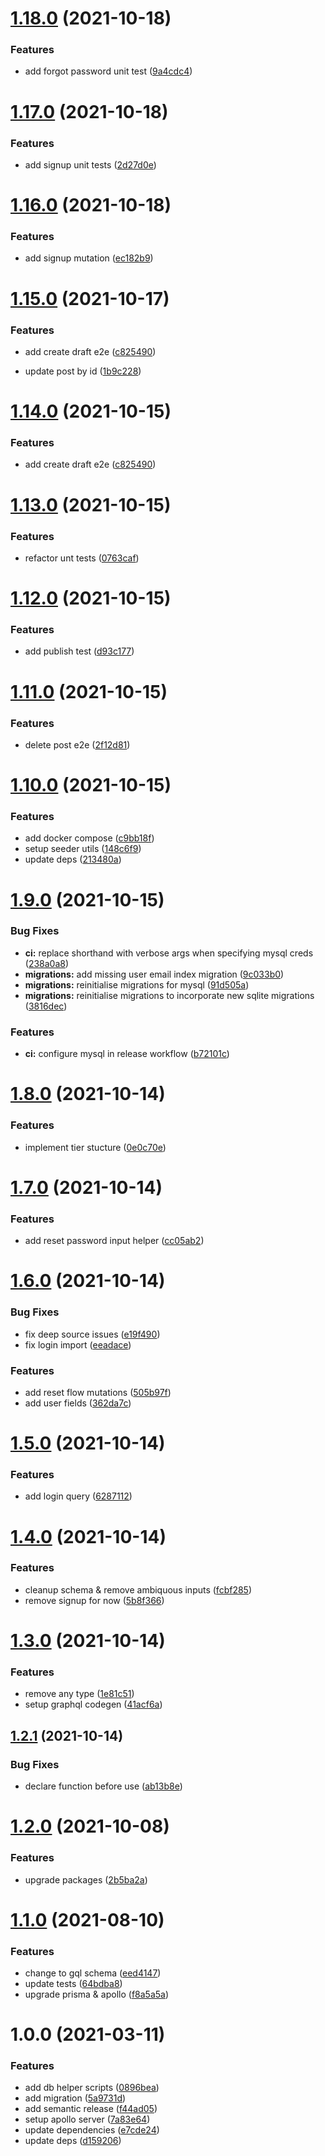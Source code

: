 # [1.18.0](https://github.com/2wce/prisma-template/compare/v1.17.0...v1.18.0) (2021-10-18)

### Features

- add forgot password unit test ([9a4cdc4](https://github.com/2wce/prisma-template/commit/9a4cdc4e9c7f49f3c268d36fdc99403c10ac3f9f))

# [1.17.0](https://github.com/2wce/prisma-template/compare/v1.16.0...v1.17.0) (2021-10-18)

### Features

- add signup unit tests ([2d27d0e](https://github.com/2wce/prisma-template/commit/2d27d0e80fbcfd6d310917baa1c817e5ee0b4ec7))

# [1.16.0](https://github.com/2wce/prisma-template/compare/v1.15.0...v1.16.0) (2021-10-18)

### Features

- add signup mutation ([ec182b9](https://github.com/2wce/prisma-template/commit/ec182b9dfbe5411592f0f4b7418ee39fe1006a91))

# [1.15.0](https://github.com/2wce/prisma-template/compare/v1.14.0...v1.15.0) (2021-10-17)

### Features

- add create draft e2e ([c825490](https://github.com/2wce/prisma-template/commit/c825490530fe2fc1a4f99d74deabcd01229e5231))

- update post by id ([1b9c228](https://github.com/2wce/prisma-template/commit/1b9c2281b1ec2e84616c75e7ca3c13e504b81358))

# [1.14.0](https://github.com/2wce/prisma-template/compare/v1.13.0...v1.14.0) (2021-10-15)

### Features

- add create draft e2e ([c825490](https://github.com/2wce/prisma-template/commit/c825490530fe2fc1a4f99d74deabcd01229e5231))

# [1.13.0](https://github.com/2wce/prisma-template/compare/v1.12.0...v1.13.0) (2021-10-15)

### Features

- refactor unt tests ([0763caf](https://github.com/2wce/prisma-template/commit/0763caf72943a93e83e46398d362e71e229adea8))

# [1.12.0](https://github.com/2wce/prisma-template/compare/v1.11.0...v1.12.0) (2021-10-15)

### Features

- add publish test ([d93c177](https://github.com/2wce/prisma-template/commit/d93c17798912085810fd07e9cf9d48b649e567e7))

# [1.11.0](https://github.com/2wce/prisma-template/compare/v1.10.0...v1.11.0) (2021-10-15)

### Features

- delete post e2e ([2f12d81](https://github.com/2wce/prisma-template/commit/2f12d819ea87cc6b0ef8d186fc977bff37bf8c4b))

# [1.10.0](https://github.com/2wce/prisma-template/compare/v1.9.0...v1.10.0) (2021-10-15)

### Features

- add docker compose ([c9bb18f](https://github.com/2wce/prisma-template/commit/c9bb18f22046ae00b0cd59114878834c80f592d1))
- setup seeder utils ([148c6f9](https://github.com/2wce/prisma-template/commit/148c6f93df614dbb3468e32184f687fb37ce3dc6))
- update deps ([213480a](https://github.com/2wce/prisma-template/commit/213480a00d865ea2ab76cf8511bae6f88b65d026))

# [1.9.0](https://github.com/2wce/prisma-template/compare/v1.8.0...v1.9.0) (2021-10-15)

### Bug Fixes

- **ci:** replace shorthand with verbose args when specifying mysql creds ([238a0a8](https://github.com/2wce/prisma-template/commit/238a0a81764af43e27c4e4bbadda4af5ecf587e4))
- **migrations:** add missing user email index migration ([9c033b0](https://github.com/2wce/prisma-template/commit/9c033b09fd15c66923ac76f4ec331ca67f0cd807))
- **migrations:** reinitialise migrations for mysql ([91d505a](https://github.com/2wce/prisma-template/commit/91d505aec85d7e058a9a0a4a12e6d55f5570f07f))
- **migrations:** reinitialise migrations to incorporate new sqlite migrations ([3816dec](https://github.com/2wce/prisma-template/commit/3816dec5559dc57b8b4182fd4ade3f992b278c04))

### Features

- **ci:** configure mysql in release workflow ([b72101c](https://github.com/2wce/prisma-template/commit/b72101cc722c902438c0af6b4b958967344eb36b))

# [1.8.0](https://github.com/2wce/prisma-template/compare/v1.7.0...v1.8.0) (2021-10-14)

### Features

- implement tier stucture ([0e0c70e](https://github.com/2wce/prisma-template/commit/0e0c70eca0314b0a16705e3d525f3f7250e91e40))

# [1.7.0](https://github.com/2wce/prisma-template/compare/v1.6.0...v1.7.0) (2021-10-14)

### Features

- add reset password input helper ([cc05ab2](https://github.com/2wce/prisma-template/commit/cc05ab22c99b7424992d0b159ba92d5eb1dcdfe3))

# [1.6.0](https://github.com/2wce/prisma-template/compare/v1.5.0...v1.6.0) (2021-10-14)

### Bug Fixes

- fix deep source issues ([e19f490](https://github.com/2wce/prisma-template/commit/e19f4909e49b73e20a72d5424901e9e692733a9a))
- fix login import ([eeadace](https://github.com/2wce/prisma-template/commit/eeadacec5fa864668f3736c68a34c9194b51ba8c))

### Features

- add reset flow mutations ([505b97f](https://github.com/2wce/prisma-template/commit/505b97f1c774b574e7d633456c483fbcd5daafc8))
- add user fields ([362da7c](https://github.com/2wce/prisma-template/commit/362da7cdc2605cee6d1cb79275ddaec81e258ff6))

# [1.5.0](https://github.com/2wce/prisma-template/compare/v1.4.0...v1.5.0) (2021-10-14)

### Features

- add login query ([6287112](https://github.com/2wce/prisma-template/commit/62871129f4f2bb7d314f0aaf196f75db25fe6484))

# [1.4.0](https://github.com/2wce/prisma-template/compare/v1.3.0...v1.4.0) (2021-10-14)

### Features

- cleanup schema & remove ambiquous inputs ([fcbf285](https://github.com/2wce/prisma-template/commit/fcbf2855b835acb34e4fac056b696dd98ef95b88))
- remove signup for now ([5b8f366](https://github.com/2wce/prisma-template/commit/5b8f366f7a1e3bb7c77548cde04e584390200f19))

# [1.3.0](https://github.com/2wce/prisma-template/compare/v1.2.1...v1.3.0) (2021-10-14)

### Features

- remove any type ([1e81c51](https://github.com/2wce/prisma-template/commit/1e81c5126ebfa03b1945c0d01d30777c633569dc))
- setup graphql codegen ([41acf6a](https://github.com/2wce/prisma-template/commit/41acf6a41667468e6e656771a02530415d5056f8))

## [1.2.1](https://github.com/2wce/prisma-template/compare/v1.2.0...v1.2.1) (2021-10-14)

### Bug Fixes

- declare function before use ([ab13b8e](https://github.com/2wce/prisma-template/commit/ab13b8e6a4415e3665b36c52eb88ac999a0e97b8))

# [1.2.0](https://github.com/2wce/prisma-template/compare/v1.1.0...v1.2.0) (2021-10-08)

### Features

- upgrade packages ([2b5ba2a](https://github.com/2wce/prisma-template/commit/2b5ba2a69edf1ec7978c70b6d8045b675348c2a5))

# [1.1.0](https://github.com/2wce/prisma-template/compare/v1.0.0...v1.1.0) (2021-08-10)

### Features

- change to gql schema ([eed4147](https://github.com/2wce/prisma-template/commit/eed414742255f870ac779839a4bbb07078e2ff85))
- update tests ([64bdba8](https://github.com/2wce/prisma-template/commit/64bdba8b5db007bc8a34884a61900251c1c0f68c))
- upgrade prisma & apollo ([f8a5a5a](https://github.com/2wce/prisma-template/commit/f8a5a5a0493f6a165a929403f4e6f2fa1f064c69))

# 1.0.0 (2021-03-11)

### Features

- add db helper scripts ([0896bea](https://github.com/2wce/prisma-template/commit/0896beae5fcc7d23eb5a897089b39de1d465359d))
- add migration ([5a9731d](https://github.com/2wce/prisma-template/commit/5a9731d87fce0702850225b32ca92b3703800488))
- add semantic release ([f44ad05](https://github.com/2wce/prisma-template/commit/f44ad05c4c7c74c12db010948457359a196a0069))
- setup apollo server ([7a83e64](https://github.com/2wce/prisma-template/commit/7a83e64112d08b2bbe59fede1ae100374e83a694))
- update dependencies ([e7cde24](https://github.com/2wce/prisma-template/commit/e7cde24059f8dac7058c8ddd189022e4db20aba3))
- update deps ([d159206](https://github.com/2wce/prisma-template/commit/d15920699235ea155ca548d7594a9bea8c3da509))
